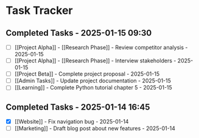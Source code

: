 # Task Tracker

## Completed Tasks - 2025-01-15 09:30

- [ ] [[Project Alpha]] - [[Research Phase]] - Review competitor analysis - 2025-01-15
- [ ] [[Project Alpha]] - [[Research Phase]] - Interview stakeholders - 2025-01-15
- [ ] [[Project Beta]] - Complete project proposal - 2025-01-15
- [ ] [[Admin Tasks]] - Update project documentation - 2025-01-15
- [ ] [[Learning]] - Complete Python tutorial chapter 5 - 2025-01-15

## Completed Tasks - 2025-01-14 16:45

- [x] [[Website]] - Fix navigation bug - 2025-01-14
- [ ] [[Marketing]] - Draft blog post about new features - 2025-01-14
